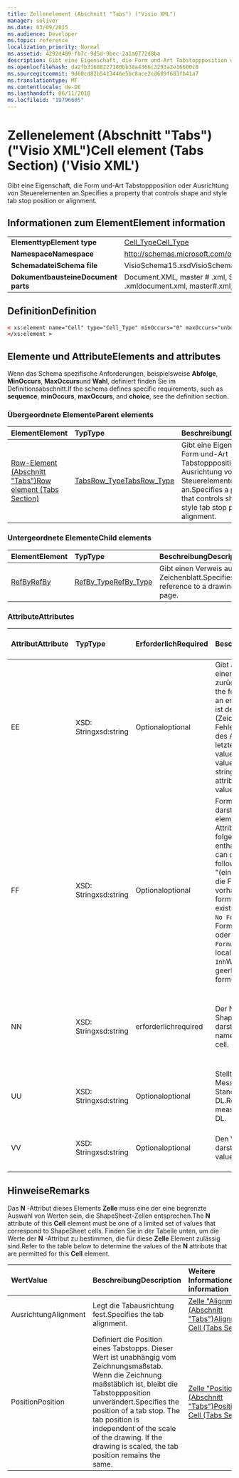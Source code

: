 ```yaml
---
title: Zellenelement (Abschnitt "Tabs") ("Visio XML")
manager: soliver
ms.date: 03/09/2015
ms.audience: Developer
ms.topic: reference
localization_priority: Normal
ms.assetid: 4292d489-fb7c-9d5d-9bec-2a1a0772d8ba
description: Gibt eine Eigenschaft, die Form und-Art Tabstoppposition oder Ausrichtung von Steuerelementen an.
ms.openlocfilehash: da2fb31688227180bb38a4366c3293a2e16600c8
ms.sourcegitcommit: 9d60cd82b5413446e5bc8ace2cd689f683fb41a7
ms.translationtype: MT
ms.contentlocale: de-DE
ms.lasthandoff: 06/11/2018
ms.locfileid: "19796605"
---
```

# <a name="cell-element-tabs-section-visio-xml"></a><span data-ttu-id="02470-103">Zellenelement (Abschnitt "Tabs") ("Visio XML")</span><span class="sxs-lookup"><span data-stu-id="02470-103">Cell element (Tabs Section) ('Visio XML')</span></span>

<span data-ttu-id="02470-104">Gibt eine Eigenschaft, die Form und-Art Tabstoppposition oder Ausrichtung von Steuerelementen an.</span><span class="sxs-lookup"><span data-stu-id="02470-104">Specifies a property that controls shape and style tab stop position or alignment.</span></span> 
  
## <a name="element-information"></a><span data-ttu-id="02470-105">Informationen zum Element</span><span class="sxs-lookup"><span data-stu-id="02470-105">Element information</span></span>

|||
|:-----|:-----|
|<span data-ttu-id="02470-106">**Elementtyp**</span><span class="sxs-lookup"><span data-stu-id="02470-106">**Element type**</span></span> <br/> |[<span data-ttu-id="02470-107">Cell_Type</span><span class="sxs-lookup"><span data-stu-id="02470-107">Cell_Type</span></span>](cell_type-complextypevisio-xml.md) <br/> |
|<span data-ttu-id="02470-108">**Namespace**</span><span class="sxs-lookup"><span data-stu-id="02470-108">**Namespace**</span></span> <br/> |http://schemas.microsoft.com/office/visio/2012/main  <br/> |
|<span data-ttu-id="02470-109">**Schemadatei**</span><span class="sxs-lookup"><span data-stu-id="02470-109">**Schema file**</span></span> <br/> |<span data-ttu-id="02470-110">VisioSchema15.xsd</span><span class="sxs-lookup"><span data-stu-id="02470-110">VisioSchema15.xsd</span></span>  <br/> |
|<span data-ttu-id="02470-111">**Dokumentbausteine**</span><span class="sxs-lookup"><span data-stu-id="02470-111">**Document parts**</span></span> <br/> |<span data-ttu-id="02470-112">Document.XML, master # .xml, Seite # .xml</span><span class="sxs-lookup"><span data-stu-id="02470-112">document.xml, master#.xml, page#.xml</span></span>  <br/> |
   
## <a name="definition"></a><span data-ttu-id="02470-113">Definition</span><span class="sxs-lookup"><span data-stu-id="02470-113">Definition</span></span>

```XML
< xs:element name="Cell" type="Cell_Type" minOccurs="0" maxOccurs="unbounded" >
</xs:element >
```

## <a name="elements-and-attributes"></a><span data-ttu-id="02470-114">Elemente und Attribute</span><span class="sxs-lookup"><span data-stu-id="02470-114">Elements and attributes</span></span>

<span data-ttu-id="02470-115">Wenn das Schema spezifische Anforderungen, beispielsweise **Abfolge**, **MinOccurs**, **MaxOccurs**und **Wahl**, definiert finden Sie im Definitionsabschnitt.</span><span class="sxs-lookup"><span data-stu-id="02470-115">If the schema defines specific requirements, such as **sequence**, **minOccurs**, **maxOccurs**, and **choice**, see the definition section.</span></span> 
  
### <a name="parent-elements"></a><span data-ttu-id="02470-116">Übergeordnete Elemente</span><span class="sxs-lookup"><span data-stu-id="02470-116">Parent elements</span></span>

|<span data-ttu-id="02470-117">**Element**</span><span class="sxs-lookup"><span data-stu-id="02470-117">**Element**</span></span>|<span data-ttu-id="02470-118">**Typ**</span><span class="sxs-lookup"><span data-stu-id="02470-118">**Type**</span></span>|<span data-ttu-id="02470-119">**Beschreibung**</span><span class="sxs-lookup"><span data-stu-id="02470-119">**Description**</span></span>|
|:-----|:-----|:-----|
|[<span data-ttu-id="02470-120">Row-Element (Abschnitt "Tabs")</span><span class="sxs-lookup"><span data-stu-id="02470-120">Row element (Tabs Section)</span></span>](row-element-tabs-sectionvisio-xml.md) <br/> |[<span data-ttu-id="02470-121">TabsRow_Type</span><span class="sxs-lookup"><span data-stu-id="02470-121">TabsRow_Type</span></span>](tabsrow_type-complextypevisio-xml.md) <br/> |<span data-ttu-id="02470-122">Gibt eine Eigenschaft, die Form und-Art Tabstoppposition oder Ausrichtung von Steuerelementen an.</span><span class="sxs-lookup"><span data-stu-id="02470-122">Specifies a property that controls shape and style tab stop position or alignment.</span></span>  <br/> |
   
### <a name="child-elements"></a><span data-ttu-id="02470-123">Untergeordnete Elemente</span><span class="sxs-lookup"><span data-stu-id="02470-123">Child elements</span></span>

|<span data-ttu-id="02470-124">**Element**</span><span class="sxs-lookup"><span data-stu-id="02470-124">**Element**</span></span>|<span data-ttu-id="02470-125">**Typ**</span><span class="sxs-lookup"><span data-stu-id="02470-125">**Type**</span></span>|<span data-ttu-id="02470-126">**Beschreibung**</span><span class="sxs-lookup"><span data-stu-id="02470-126">**Description**</span></span>|
|:-----|:-----|:-----|
|[<span data-ttu-id="02470-127">RefBy</span><span class="sxs-lookup"><span data-stu-id="02470-127">RefBy</span></span>](refby-element-cell_type-complextypevisio-xml.md) <br/> |[<span data-ttu-id="02470-128">RefBy_Type</span><span class="sxs-lookup"><span data-stu-id="02470-128">RefBy_Type</span></span>](refby_type-complextypevisio-xml.md) <br/> |<span data-ttu-id="02470-129">Gibt einen Verweis auf ein Zeichenblatt.</span><span class="sxs-lookup"><span data-stu-id="02470-129">Specifies a reference to a drawing page.</span></span>  <br/> |
   
### <a name="attributes"></a><span data-ttu-id="02470-130">Attribute</span><span class="sxs-lookup"><span data-stu-id="02470-130">Attributes</span></span>

|<span data-ttu-id="02470-131">**Attribut**</span><span class="sxs-lookup"><span data-stu-id="02470-131">**Attribute**</span></span>|<span data-ttu-id="02470-132">**Typ**</span><span class="sxs-lookup"><span data-stu-id="02470-132">**Type**</span></span>|<span data-ttu-id="02470-133">**Erforderlich**</span><span class="sxs-lookup"><span data-stu-id="02470-133">**Required**</span></span>|<span data-ttu-id="02470-134">**Beschreibung**</span><span class="sxs-lookup"><span data-stu-id="02470-134">**Description**</span></span>|<span data-ttu-id="02470-135">**Mögliche Werte**</span><span class="sxs-lookup"><span data-stu-id="02470-135">**Possible values**</span></span>|
|:-----|:-----|:-----|:-----|:-----|
|<span data-ttu-id="02470-136">E</span><span class="sxs-lookup"><span data-stu-id="02470-136">E</span></span>  <br/> |<span data-ttu-id="02470-137">XSD: String</span><span class="sxs-lookup"><span data-stu-id="02470-137">xsd:string</span></span>  <br/> |<span data-ttu-id="02470-138">Optional</span><span class="sxs-lookup"><span data-stu-id="02470-138">optional</span></span>  <br/> |<span data-ttu-id="02470-139">Gibt an, dass die Formel einen Fehler zurückgibt.</span><span class="sxs-lookup"><span data-stu-id="02470-139">Indicates that the formula evaluates to an error.</span></span> <span data-ttu-id="02470-140">Der Wert von **E** ist der aktuelle Wert (Zeichenfolge mit einer Fehlermeldung); der Wert des Attributs **V** ist der letzte gültige Wert.</span><span class="sxs-lookup"><span data-stu-id="02470-140">The value of **E** is the current value (an error message string); the value of the **V** attribute is the last valid value.</span></span>  <br/> |<span data-ttu-id="02470-141">Zeichenfolge mit einer Fehlermeldung.</span><span class="sxs-lookup"><span data-stu-id="02470-141">An error message string.</span></span>  <br/> |
|<span data-ttu-id="02470-142">F</span><span class="sxs-lookup"><span data-stu-id="02470-142">F</span></span>  <br/> |<span data-ttu-id="02470-143">XSD: String</span><span class="sxs-lookup"><span data-stu-id="02470-143">xsd:string</span></span>  <br/> |<span data-ttu-id="02470-144">Optional</span><span class="sxs-lookup"><span data-stu-id="02470-144">optional</span></span>  <br/> | <span data-ttu-id="02470-145">Formel für das Element darstellt.</span><span class="sxs-lookup"><span data-stu-id="02470-145">Represents the element's formula.</span></span> <span data-ttu-id="02470-146">Dieses Attribut kann eine der folgenden Zeichenfolgen enthalten:</span><span class="sxs-lookup"><span data-stu-id="02470-146">This attribute can contain one of the following strings:</span></span>  <br/>  <span data-ttu-id="02470-147">"(einige Formel)" Wenn die Formel lokal vorhanden ist.</span><span class="sxs-lookup"><span data-stu-id="02470-147">'(some formula)' if the formula exists locally</span></span>  <br/>  <span data-ttu-id="02470-148">`No Formula`Wenn die Formel lokal gelöscht oder blockiert ist.</span><span class="sxs-lookup"><span data-stu-id="02470-148">`No Formula` if the formula is locally deleted or blocked</span></span>  <br/>  <span data-ttu-id="02470-149">`Inh`Wenn die Formel geerbt wird.</span><span class="sxs-lookup"><span data-stu-id="02470-149">`Inh` if the formula is inherited.</span></span>  <br/> |<span data-ttu-id="02470-150">Eine Formel.</span><span class="sxs-lookup"><span data-stu-id="02470-150">A formula.</span></span>  <br/> |
|<span data-ttu-id="02470-151">N</span><span class="sxs-lookup"><span data-stu-id="02470-151">N</span></span>  <br/> |<span data-ttu-id="02470-152">XSD: String</span><span class="sxs-lookup"><span data-stu-id="02470-152">xsd:string</span></span>  <br/> |<span data-ttu-id="02470-153">erforderlich</span><span class="sxs-lookup"><span data-stu-id="02470-153">required</span></span>  <br/> |<span data-ttu-id="02470-154">Der Name der ShapeSheet-Zelle darstellt.</span><span class="sxs-lookup"><span data-stu-id="02470-154">Represents the name of the ShapeSheet cell.</span></span>  <br/> |<span data-ttu-id="02470-155">Der Name der ShapeSheet-Zelle.</span><span class="sxs-lookup"><span data-stu-id="02470-155">The name of the ShapeSheet cell.</span></span>  <br/> <span data-ttu-id="02470-156">Siehe Abschnitt "Hinweise".</span><span class="sxs-lookup"><span data-stu-id="02470-156">See the Remarks section below.</span></span>  <br/> |
|<span data-ttu-id="02470-157">U</span><span class="sxs-lookup"><span data-stu-id="02470-157">U</span></span>  <br/> |<span data-ttu-id="02470-158">XSD: String</span><span class="sxs-lookup"><span data-stu-id="02470-158">xsd:string</span></span>  <br/> |<span data-ttu-id="02470-159">Optional</span><span class="sxs-lookup"><span data-stu-id="02470-159">optional</span></span>  <br/> |<span data-ttu-id="02470-160">Stellt eine Einheit der Messung der Standardwert ist DL.</span><span class="sxs-lookup"><span data-stu-id="02470-160">Represents a unit of measure The default is DL.</span></span>  <br/> |<span data-ttu-id="02470-161">Die Einheiten der Zelle.</span><span class="sxs-lookup"><span data-stu-id="02470-161">The units of the cell.</span></span>  <br/> |
|<span data-ttu-id="02470-162">V</span><span class="sxs-lookup"><span data-stu-id="02470-162">V</span></span>  <br/> |<span data-ttu-id="02470-163">XSD: String</span><span class="sxs-lookup"><span data-stu-id="02470-163">xsd:string</span></span>  <br/> |<span data-ttu-id="02470-164">Optional</span><span class="sxs-lookup"><span data-stu-id="02470-164">optional</span></span>  <br/> |<span data-ttu-id="02470-165">Den Wert der Zelle darstellt.</span><span class="sxs-lookup"><span data-stu-id="02470-165">Represents the value of the cell.</span></span>  <br/> |<span data-ttu-id="02470-166">Der Wert der ShapeSheet-Zelle.</span><span class="sxs-lookup"><span data-stu-id="02470-166">The value of the ShapeSheet cell.</span></span>  <br/> |
   
## <a name="remarks"></a><span data-ttu-id="02470-167">Hinweise</span><span class="sxs-lookup"><span data-stu-id="02470-167">Remarks</span></span>

<span data-ttu-id="02470-168">Das **N** -Attribut dieses Elements **Zelle** muss eine der eine begrenzte Auswahl von Werten sein, die ShapeSheet-Zellen entsprechen.</span><span class="sxs-lookup"><span data-stu-id="02470-168">The **N** attribute of this **Cell** element must be one of a limited set of values that correspond to ShapeSheet cells.</span></span> <span data-ttu-id="02470-169">Finden Sie in der Tabelle unten, um die Werte der **N** -Attribut zu bestimmen, die für diese **Zelle** Element zulässig sind.</span><span class="sxs-lookup"><span data-stu-id="02470-169">Refer to the table below to determine the values of the **N** attribute that are permitted for this **Cell** element.</span></span> 
  
|<span data-ttu-id="02470-170">**Wert**</span><span class="sxs-lookup"><span data-stu-id="02470-170">**Value**</span></span>|<span data-ttu-id="02470-171">**Beschreibung**</span><span class="sxs-lookup"><span data-stu-id="02470-171">**Description**</span></span>|<span data-ttu-id="02470-172">**Weitere Informationen**</span><span class="sxs-lookup"><span data-stu-id="02470-172">**More information**</span></span>|
|:-----|:-----|:-----|
|<span data-ttu-id="02470-173">Ausrichtung</span><span class="sxs-lookup"><span data-stu-id="02470-173">Alignment</span></span>  <br/> |<span data-ttu-id="02470-174">Legt die Tabausrichtung fest.</span><span class="sxs-lookup"><span data-stu-id="02470-174">Specifies the tab alignment.</span></span>  <br/> |[<span data-ttu-id="02470-175">Zelle "Alignment" (Abschnitt "Tabs")</span><span class="sxs-lookup"><span data-stu-id="02470-175">Alignment Cell (Tabs Section)</span></span>](alignment-cell-tabs-section.md) <br/> |
|<span data-ttu-id="02470-176">Position</span><span class="sxs-lookup"><span data-stu-id="02470-176">Position</span></span>  <br/> |<span data-ttu-id="02470-p104">Definiert die Position eines Tabstopps. Dieser Wert ist unabhängig vom Zeichnungsmaßstab. Wenn die Zeichnung maßstäblich ist, bleibt die Tabstoppposition unverändert.</span><span class="sxs-lookup"><span data-stu-id="02470-p104">Specifies the position of a tab stop. The tab position is independent of the scale of the drawing. If the drawing is scaled, the tab position remains the same.</span></span>  <br/> |[<span data-ttu-id="02470-180">Zelle "Position" (Abschnitt "Tabs")</span><span class="sxs-lookup"><span data-stu-id="02470-180">Position Cell (Tabs Section)</span></span>](position-cell-tabs-section.md) <br/> |
   

